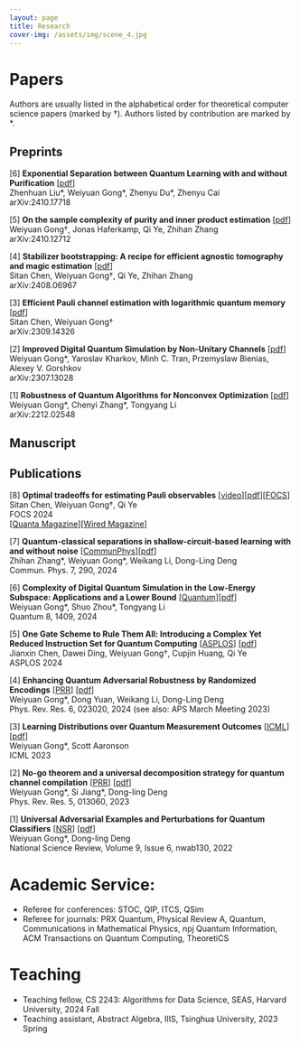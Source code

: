 ```yaml
---
layout: page
title: Research
cover-img: /assets/img/scene_4.jpg
---
```

# Papers

Authors are usually listed in the alphabetical order for theoretical computer science papers (marked by †). Authors listed by contribution are marked by *.

## Preprints

[6] **Exponential Separation between Quantum Learning with and without Purification** [[pdf](https://arxiv.org/abs/2410.17718)]\
  Zhenhuan Liu\*, Weiyuan Gong\*, Zhenyu Du\*, Zhenyu Cai\
  arXiv:2410.17718

[5] **On the sample complexity of purity and inner product estimation** [[pdf](https://arxiv.org/abs/2410.12712)]\
  Weiyuan Gong†, Jonas Haferkamp, Qi Ye, Zhihan Zhang\
  arXiv:2410.12712

[4] **Stabilizer bootstrapping: A recipe for efficient agnostic tomography and magic estimation** [[pdf](https://arxiv.org/abs/2408.06967)]\
  Sitan Chen, Weiyuan Gong†, Qi Ye, Zhihan Zhang\
  arXiv:2408.06967
  
[3] **Efficient Pauli channel estimation with logarithmic quantum memory** [[pdf](https://arxiv.org/abs/2309.14326)]\
  Sitan Chen, Weiyuan Gong†\
  arXiv:2309.14326
  
[2] **Improved Digital Quantum Simulation by Non-Unitary Channels** [[pdf](https://arxiv.org/abs/2307.13028)]\
  Weiyuan Gong\*, Yaroslav Kharkov, Minh C. Tran, Przemyslaw Bienias, Alexey V. Gorshkov\
  arXiv:2307.13028
  
[1] **Robustness of Quantum Algorithms for Nonconvex Optimization** [[pdf](https://arxiv.org/abs/2212.02548)]\
  Weiyuan Gong\*, Chenyi Zhang\*, Tongyang Li\
  arXiv:2212.02548

## Manuscript

## Publications
  
[8] **Optimal tradeoffs for estimating Pauli observables** [[video](https://www.youtube.com/watch?v=hgrToofYOtA)][[pdf](https://arxiv.org/abs/2404.19105)][[FOCS](https://ieeexplore.ieee.org/document/10756089)]\
  Sitan Chen, Weiyuan Gong†, Qi Ye\
  FOCS 2024\
  [[Quanta Magazine](https://www.quantamagazine.org/quantum-memory-proves-exponentially-powerful-20241016/)][[Wired Magazine](https://www.wired.com/story/quantum-memory-proves-exponentially-powerful/)]

[7] **Quantum-classical separations in shallow-circuit-based learning with and without noise** [[CommunPhys](https://www.nature.com/articles/s42005-024-01783-7)][[pdf](https://arxiv.org/abs/2405.00770)]\
  Zhihan Zhang\*, Weiyuan Gong\*, Weikang Li, Dong-Ling Deng\
  Commun. Phys. 7, 290, 2024

[6] **Complexity of Digital Quantum Simulation in the Low-Energy Subspace: Applications and a Lower Bound** [[Quantum](https://quantum-journal.org/papers/q-2024-07-15-1409/)][[pdf](https://arxiv.org/abs/2312.08867)]\
  Weiyuan Gong\*, Shuo Zhou\*, Tongyang Li\
  Quantum 8, 1409, 2024

[5] **One Gate Scheme to Rule Them All: Introducing a Complex Yet Reduced Instruction Set for Quantum Computing** [[ASPLOS](https://dl.acm.org/doi/10.1145/3620665.3640386)] [[pdf](https://arxiv.org/abs/2312.05652)]\
  Jianxin Chen, Dawei Ding, Weiyuan Gong†, Cupjin Huang, Qi Ye\
  ASPLOS 2024
  
[4] **Enhancing Quantum Adversarial Robustness by Randomized Encodings** [[PRR](https://journals.aps.org/prresearch/abstract/10.1103/PhysRevResearch.6.023020)] [[pdf](https://arxiv.org/abs/2212.02531)]\
  Weiyuan Gong\*, Dong Yuan, Weikang Li, Dong-Ling Deng\
  Phys. Rev. Res. 6, 023020, 2024 (see also: APS March Meeting 2023)
  
[3] **Learning Distributions over Quantum Measurement Outcomes** [[ICML](https://proceedings.mlr.press/v202/gong23a.html)] [[pdf](https://arxiv.org/abs/2209.03007)]\
  Weiyuan Gong\*, Scott Aaronson\
  ICML 2023
  
[2] **No-go theorem and a universal decomposition strategy for quantum channel compilation** [[PRR](https://journals.aps.org/prresearch/abstract/10.1103/PhysRevResearch.5.013060)] [[pdf](https://arxiv.org/abs/2111.02426)]\
  Weiyuan Gong\*, Si Jiang\*, Dong-ling Deng\
  Phys. Rev. Res. 5, 013060, 2023
  
[1] **Universal Adversarial Examples and Perturbations for Quantum Classifiers** [[NSR](https://academic.oup.com/nsr/article/9/6/nwab130/6325546)] [[pdf](https://arxiv.org/abs/2102.07788)]\
  Weiyuan Gong\*, Dong-ling Deng\
  National Science Review, Volume 9, Issue 6, nwab130, 2022


# Academic Service:

- Referee for conferences: STOC, QIP, ITCS, QSim
- Referee for journals: PRX Quantum, Physical Review A, Quantum, Communications in Mathematical Physics, npj Quantum Information, ACM Transactions on Quantum Computing, TheoretiCS

# Teaching

- Teaching fellow, CS 2243: Algorithms for Data Science, SEAS, Harvard University, 2024 Fall
- Teaching assistant, Abstract Algebra, IIIS, Tsinghua University, 2023 Spring

